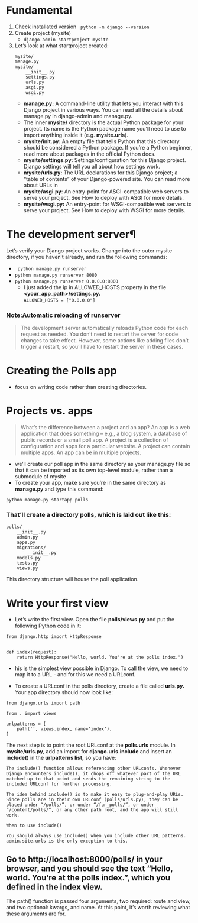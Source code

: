 # Fundamental
1. Check installated version ` python -m django --version`
2. Create project (mysite)
    * `django-admin startproject mysite`
3. Let’s look at what startproject created:
    ```
    mysite/
    manage.py
    mysite/
        __init__.py
        settings.py
        urls.py
        asgi.py
        wsgi.py
    ```
    * **manage.py:** A command-line utility that lets you interact with this Django project in various ways. You can read all the details about manage.py in django-admin and manage.py.
    * The inner **mysite/** directory is the actual Python package for your project. Its name is the Python package name you’ll need to use to import anything inside it (e.g. **mysite.urls**).
    * **mysite/__init__.py:** An empty file that tells Python that this directory should be considered a Python package. If you’re a Python beginner, read more about packages in the official Python docs.
    * **mysite/settings.py:** Settings/configuration for this Django project. Django settings will tell you all about how settings work.
    * **mysite/urls.py:** The URL declarations for this Django project; a “table of contents” of your Django-powered site. You can read more about URLs in
    * **mysite/asgi.py**: An entry-point for ASGI-compatible web servers to serve your project. See How to deploy with ASGI for more details.
    * **mysite/wsgi.py:** An entry-point for WSGI-compatible web servers to serve your project. See How to deploy with WSGI for more details.

# The development server¶

Let’s verify your Django project works. Change into the outer mysite directory, if you haven’t already, and run the following commands:

* ` python manage.py runserver`
* `python manage.py runserver 8080`
* `python manage.py runserver 0.0.0.0:8000`
    * I just added the ip in ALLOWED_HOSTS property in the file **<your_app_path>/settings.py.** <br>`ALLOWED_HOSTS = ["0.0.0.0"]`

### Note:Automatic reloading of runserver
>The development server automatically reloads Python code for each request as needed. You don’t need to restart the server for code changes to take effect. However, some actions like adding files don’t trigger a restart, so you’ll have to restart the server in these cases.

# Creating the Polls app
*  focus on writing code rather than creating directories.

# Projects vs. apps
> What’s the difference between a project and an app? An app is a web application that does something – e.g., a blog system, a database of public records or a small poll app. A project is a collection of configuration and apps for a particular website. A project can contain multiple apps. An app can be in multiple projects.

*  we’ll create our poll app in the same directory as your manage.py file so that it can be imported as its own top-level module, rather than a submodule of mysite
* To create your app, make sure you’re in the same directory as **manage.py** and type this command:
```
python manage.py startapp polls
```
### That’ll create a directory polls, which is laid out like this:
``` 
polls/
    __init__.py
    admin.py
    apps.py
    migrations/
        __init__.py
    models.py
    tests.py
    views.py
```
This directory structure will house the poll application.

# Write your first view
* Let’s write the first view. Open the file **polls/views.py** and put the following Python code in it:

```
from django.http import HttpResponse


def index(request):
    return HttpResponse("Hello, world. You're at the polls index.")
```

* his is the simplest view possible in Django. To call the view, we need to map it to a URL - and for this we need a URLconf.

* To create a URLconf in the polls directory, create a file called **urls.py.** Your app directory should now look like:
```
from django.urls import path

from . import views

urlpatterns = [
    path('', views.index, name='index'),
]
```
The next step is to point the root URLconf at the **polls.urls** module. In **mysite/urls.py**, add an import for **django.urls.include** and insert an **include()** in the **urlpatterns list,** so you have:

```
The include() function allows referencing other URLconfs. Whenever Django encounters include(), it chops off whatever part of the URL matched up to that point and sends the remaining string to the included URLconf for further processing.

The idea behind include() is to make it easy to plug-and-play URLs. Since polls are in their own URLconf (polls/urls.py), they can be placed under “/polls/”, or under “/fun_polls/”, or under “/content/polls/”, or any other path root, and the app will still work.

When to use include()

You should always use include() when you include other URL patterns. admin.site.urls is the only exception to this.
```

## Go to http://localhost:8000/polls/ in your browser, and you should see the text “Hello, world. You’re at the polls index.”, which you defined in the index view.

The path() function is passed four arguments, two required: route and view, and two optional: kwargs, and name. At this point, it’s worth reviewing what these arguments are for.





